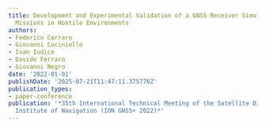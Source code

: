 ```yaml
---
title: Development and Experimental Validation of a GNSS Receiver Simulator for Flight
  Missions in Hostile Environments
authors:
- Federico Corraro
- Giovanni Cuciniello
- Ivan Iudice
- Davide Ferraro
- Giovanni Negro
date: '2022-01-01'
publishDate: '2025-07-21T11:47:11.375776Z'
publication_types:
- paper-conference
publication: '*35th International Technical Meeting of the Satellite Division of The
  Institute of Navigation (ION GNSS+ 2022)*'
---
```

